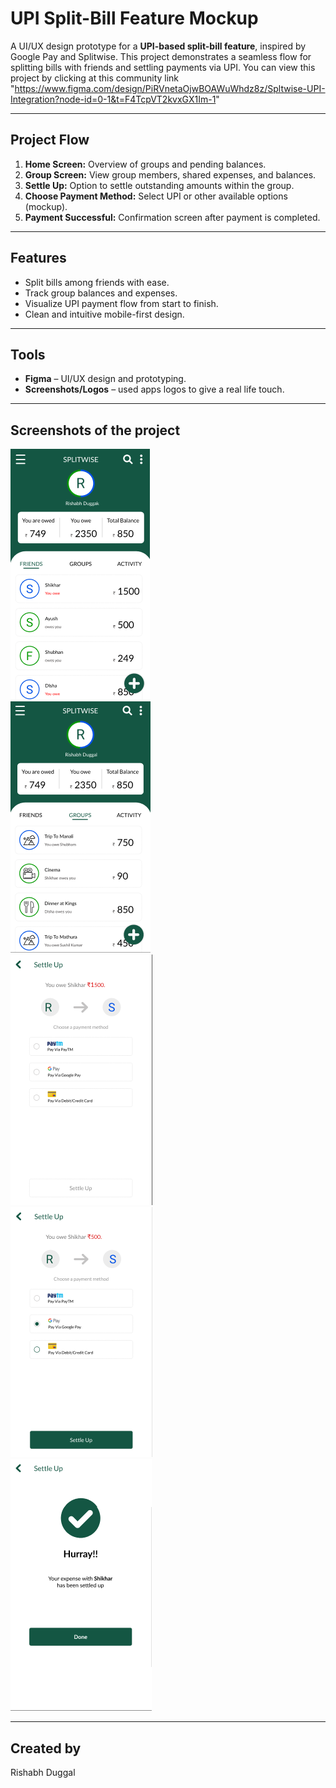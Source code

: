 # UPI Split-Bill Feature Mockup

A UI/UX design prototype for a **UPI-based split-bill feature**, inspired by Google Pay and Splitwise. This project demonstrates a seamless flow for splitting bills with friends and settling payments via UPI.
You can view this project by clicking at this community link "https://www.figma.com/design/PiRVnetaOjwBOAWuWhdz8z/Spltwise-UPI-Integration?node-id=0-1&t=F4TcpVT2kvxGX1Im-1"

---

## Project Flow
1. **Home Screen:** Overview of groups and pending balances.  
2. **Group Screen:** View group members, shared expenses, and balances.  
3. **Settle Up:** Option to settle outstanding amounts within the group.  
4. **Choose Payment Method:** Select UPI or other available options (mockup).  
5. **Payment Successful:** Confirmation screen after payment is completed.

---

## Features
- Split bills among friends with ease.  
- Track group balances and expenses.  
- Visualize UPI payment flow from start to finish.  
- Clean and intuitive mobile-first design.

---

## Tools
- **Figma** – UI/UX design and prototyping.  
- **Screenshots/Logos** – used apps logos to give a real life touch.

---

## Screenshots of the project
![Home Screen](images/Home%20screen.png)  
![Group Screen](images/Group.png)  
![Settle Up](images/Settle%20up.png)  
![Payment Method](images/Payment%20method.png)  
![Payment Successful](images/Successful.png)

---

## Created by
Rishabh Duggal
